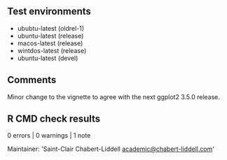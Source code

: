 ## Test environments
* ububtu-latest (oldrel-1)
* ubuntu-latest (release)
* macos-latest (release)
* wintdos-latest (release)
* ubuntu-latest (devel)

## Comments

Minor change to the vignette to agree with the next ggplot2 3.5.0 release.

## R CMD check results

0 errors | 0 warnings | 1 note


 Maintainer: 'Saint-Clair Chabert-Liddell <academic@chabert-liddell.com>'
